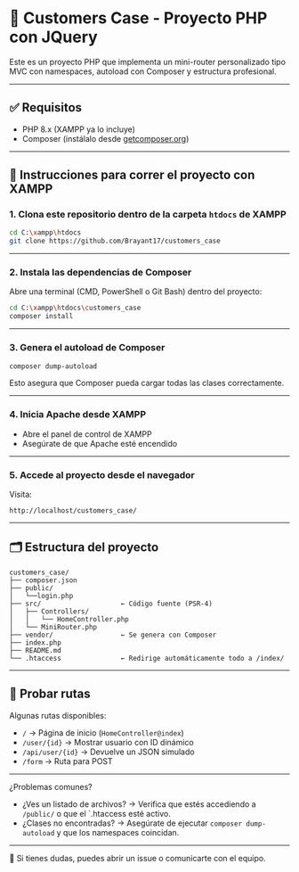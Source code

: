 
# 🧩 Customers Case - Proyecto PHP con JQuery

Este es un proyecto PHP que implementa un mini-router personalizado tipo MVC con namespaces, autoload con Composer y estructura profesional.

---

## ✅ Requisitos

- PHP 8.x (XAMPP ya lo incluye)
- Composer (instálalo desde [getcomposer.org](https://getcomposer.org/))

---

## 🚀 Instrucciones para correr el proyecto con XAMPP

### 1. Clona este repositorio dentro de la carpeta `htdocs` de XAMPP

```bash
cd C:\xampp\htdocs
git clone https://github.com/Brayant17/customers_case
```

---

### 2. Instala las dependencias de Composer

Abre una terminal (CMD, PowerShell o Git Bash) dentro del proyecto:

```bash
cd C:\xampp\htdocs\customers_case
composer install
```

---

### 3. Genera el autoload de Composer

```bash
composer dump-autoload
```

Esto asegura que Composer pueda cargar todas las clases correctamente.

---

### 4. Inicia Apache desde XAMPP

- Abre el panel de control de XAMPP
- Asegúrate de que Apache esté encendido

---

### 5. Accede al proyecto desde el navegador

Visita:

```
http://localhost/customers_case/
```


---

## 🗂️ Estructura del proyecto

```
customers_case/
├── composer.json
├── public/          
│   └──login.php
├── src/                    ← Código fuente (PSR-4)
│   ├── Controllers/
│   │   └── HomeController.php
│   └── MiniRouter.php
├── vendor/                 ← Se genera con Composer
├── index.php
├── README.md
└── .htaccess               ← Redirige automáticamente todo a /index/
```

---

## 🧪 Probar rutas

Algunas rutas disponibles:

- `/` → Página de inicio (`HomeController@index`)
- `/user/{id}` → Mostrar usuario con ID dinámico
- `/api/user/{id}` → Devuelve un JSON simulado
- `/form` → Ruta para POST

---

¿Problemas comunes?

- ¿Ves un listado de archivos? → Verifica que estés accediendo a `/public/` o que el `.htaccess esté activo.
- ¿Clases no encontradas? → Asegúrate de ejecutar `composer dump-autoload` y que los namespaces coincidan.

---

💬 Si tienes dudas, puedes abrir un issue o comunicarte con el equipo.

